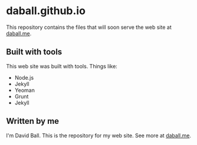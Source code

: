 # daball.github.io

This repository contains the files that will soon serve the web site at [daball.me](http://daball.me).

## Built with tools

This web site was built with tools. Things like:

+ Node.js
+ Jekyll
+ Yeoman
+ Grunt
+ Jekyll

## Written by me

I'm David Ball. This is the repository for my web site. See more at [daball.me](http://daball.me).
